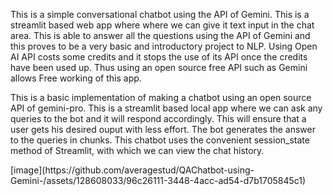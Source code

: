 <p>
This is a simple conversational chatbot using the API of Gemini.
This is a streamlit based web app where where we can give it text input in the chat area.
This is able to answer all the questions using the API of Gemini and this proves to be a very basic and introductory project to NLP.
Using Open AI API costs some credits and it stops the use of its API once the credits have been used up.
Thus using an open source free API such as Gemini allows Free working of this app.
</p>

<p>
This is a basic implementation of making a chatbot using an open source API of gemini-pro.
This is a streamlit based local app where we can ask any queries to the bot and it will respond accordingly.
This will ensure that a user gets his desired ouput with less effort.
The bot generates the answer to the queries in chunks.
This chatbot uses the convenient session_state method of Streamlit, with which we can view the chat history.
</p>
[image](https://github.com/averagestud/QAChatbot-using-Gemini-/assets/128608033/96c26111-3448-4acc-ad54-d7b1705845c1)

